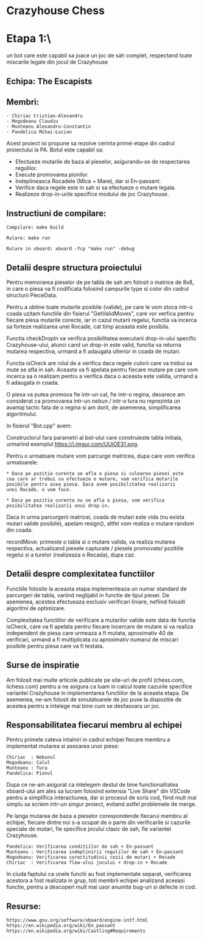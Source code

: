 # Crazyhouse Chess

# Etapa 1:\
un bot care este capabil sa joace un joc de sah complet, respectand toate\
miscarile legale din jocul de Crazyhouse

## Echipa: The Escapists
## Membri:
	- Chiriac Cristian-Alexandru
	- Mogodeanu Claudiu
	- Munteanu Alexandru-Constantin
	- Pandelica Mihai-Lucian

Acest proiect isi propune sa rezolve cerinta primei etape din cadrul proiectului
la PA. Botul este capabil sa:

* Efectueze mutarile de baza al pieselor, asigurandu-se de respectarea
regulilor.
* Execute promovarea pionilor.
* Indeplineasca Rocadele (Mica + Mare), dar si En-passant.
* Verifice daca regele este in sah si sa efectueze o mutare legala.
* Realizeze drop-in-urile specifice modului de joc Crazyhouse.

## Instructiuni de compilare:
	Compilare: make build

	Rulare: make run
	
	Rulare in xboard: xboard -fcp "make run" -debug

## Detalii despre structura proiectului	

Pentru memorarea pieselor de pe tabla de sah am folosit o matrice de 8x8,
in care o piesa va fi codificata folosind campurile type si color din
cadrul structurii PieceData. 

Pentru a obtine toate mutarile posibile (valide), pe care le vom stoca
intr-o coada uzitam functiile din fisierul "GetValidMoves", care vor
verfica pentru fiecare piesa mutarile corecte, iar in cazul mutarii
regelui, functia va incerca sa forteze realizarea unei Rocade, cat timp
aceasta este posibila.

Functia checkDropIn va verifica posibilitatea executarii drop-in-ului
specific Crazyhouse-ului, atunci cand un drop-in este valid, functia va
returna mutarea respectiva, urmand a fi adaugata ulterior in coada de
mutari.

Functia isCheck are rolul de a verifica daca regele culorii care va
trebui sa mute se afla in sah. Aceasta va fi apelata pentru fiecare mutare
pe care vom incerca sa o realizam pentru a verifica daca o aceasta este
valida, urmand a fi adaugata in coada.

O piesa va putea promova fie intr-un cal, fie intr-o regina, deoarece
am considerat ca promovarea intr-un nebun / intr-o tura nu reprezinta
un avantaj tactic fata de o regina si am dorit, de asemenea,
simplificarea algoritmului.

In fisierul "Bot.cpp" avem:

Constructorul fara parametri al bot-ului care construieste tabla initiala,
urmarind exemplul  https://i.imgur.com/UUiOE31.png.

Pentru o urmatoare mutare vom parcurge matricea, dupa care vom verifica urmatoarele:

	* Daca pe pozitia curenta se afla o piesa si culoarea piesei este
	cea care ar trebui sa efectueze o mutare, vom verifica mutarile
	posibile pentru acea piesa. Daca avem posibilitatea realizarii
	unei Rocade, o vom face.

	* Daca pe pozitia curenta nu se afla o piesa, vom verifica
	posibilitatea realizarii unui drop-in.

Daca in urma parcurgerii matricei, coada de mutari este vida (nu exista mutari
valide posibile), apelam resign(), altfel vom realiza o mutare random din coada.

recordMove: primeste o tabla si o mutare valida, va realiza mutarea respectiva,
actualizand piesele capturate / piesele promovate/ pozitiile regelui si a turelor
(realizeaza o Rocada), dupa caz.

## Detalii despre complexitatea functiilor

Functiile folosite la aceasta etapa implementeaza un numar standard
de parcurgeri de tabla, variind neglijabil in functie de tipul piesei.
De asemenea, acestea efectueaza exclusiv verificari liniare, nefiind
folositi algoritmi de optimizare.

Complexitatea functiilor de verificare a mutarilor valide este
data de functia isCheck, care va fi apelata pentru fiecare incercare de
mutare si va realiza independent de piesa care urmeaza a fi mutata,
aproximativ 40 de verificari, urmand a fi multiplicata cu aproximativ
numarul de miscari posibile pentru piesa care va fi testata.

## Surse de inspiratie

Am folosit mai multe articole publicate pe site-uri de profil (chess.com,
lichess.com) pentru a ne asigura ca luam in calcul toate cazurile specifice
variantei Crazyhouse in implementarea functiilor de la aceasta etapa.
De asemenea, ne-am folosit de simulatoarele de joc puse la dispozitie de
acestea pentru a intelege mai bine cum se desfasoara un joc.

## Responsabilitatea fiecarui membru al echipei

Pentru primele cateva intalniri in cadrul echipei fiecare membru a
implementat mutarea si asezarea unor piese:

	Chiriac  : Nebunul
	Mogodeanu: Calul
	Munteanu : Tura
	Pandelica: Pionul

Dupa ce ne-am asigurat ca intelegem destul de bine functionalitatea xboard-ului
am ales sa lucram folosind extensia "Live Share" din VSCode pentru a simplifica
interactiunea, dar si procesul de scris cod, fiind mult mai simplu sa scriem
intr-un singur proiect, evitand astfel problemele de merge.

Pe langa mutarea de baza a pieselor corespondende fiecarui membru al echipei,
fiecare dintre noi s-a ocupat de o parte din verificarile si cazurile speciale
de mutari, fie specifice jocului clasic de sah, fie variantei Crazyhouse.

	Pandelica: Verificarea conditiilor de sah + En-passant
	Munteanu : Verificarea indeplinirii regulilor de sah + En-passant
	Mogodeanu: Verificarea corectitudinii cozii de mutari + Rocade
	Chiriac  : Verificarea flow-ului jocului + drop-in + Rocade

In ciuda faptului ca unele functii au fost implementate separat, verificarea
acestora a fost realizata in grup, toti membrii echipei analizand aceeasi
functie, pentru a descoperi mult mai usor anumite bug-uri si defecte in cod.

## Resurse:

	https://www.gnu.org/software/xboard/engine-intf.html
	https://en.wikipedia.org/wiki/En_passant
	https://en.wikipedia.org/wiki/Castling#Requirements

